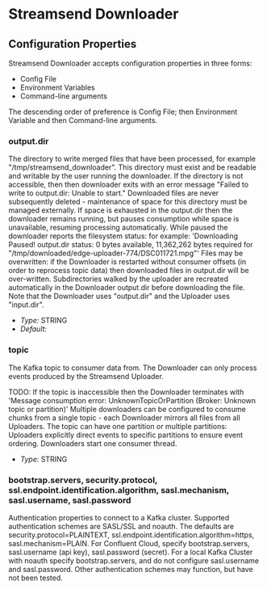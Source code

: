 
# Streamsend Downloader

## Configuration Properties

Streamsend Downloader accepts configuration properties in three forms:

* Config File
* Environment Variables
* Command-line arguments

The descending order of preference is Config File; then Environment Variable and then Command-line arguments.


### output.dir

The directory to write merged files that have been processed, for example "/tmp/streamsend_downloader". 
This directory must exist and be readable and writable by the user running the downloader.
If the directory is not accessible, then then downloader exits with an error message "Failed to write to output.dir: Unable to start."
Downloaded files are never subsequently deleted - maintenance of space for this directory must be managed externally.
If space is exhausted in the output.dir then the downloader remains running, but pauses consumption while space is unavailable, resuming processing automatically.
While paused the downloader reports the filesystem status: for example:
'Downloading Paused! output.dir status: 0 bytes available, 11,362,262 bytes required for "/tmp/downloaded/edge-uploader-774/DSC011721.mpg"'
Files may be overwritten: if the Downloader is restarted without consumer offsets (in order to reprocess topic data) then downloaded files in output.dir will be over-written.
Subdirectories walked by the uploader are recreated automatically in the Downloader output.dir before downloading the file.
Note that the Downloader uses "output.dir" and the Uploader uses "input.dir".

- *Type:* STRING
- *Default:* 

### topic

The Kafka topic to consumer data from.
The Downloader can only process events produced by the Streamsend Uploader.

TODO: If the topic is inaccessible then the Downloader terminates with 'Message consumption error: UnknownTopicOrPartition (Broker: Unknown topic or partition)'
Multiple downloaders can be configured to consume chunks from a single topic - each Downloader mirrors all files from all Uploaders.
The topic can have one partition or multiple partitions: Uploaders explicitly direct events to specific partitions to ensure event ordering.
Downloaders start one  consumer thread.

- *Type:* STRING


### bootstrap.servers, security.protocol, ssl.endpoint.identification.algorithm, sasl.mechanism, sasl.username, sasl.password

Authentication properties to connect to a Kafka cluster.
Supported authentication schemes are SASL/SSL and noauth.
The defaults are security.protocol=PLAINTEXT, ssl.endpoint.identification.algorithm=https, sasl.mechanism=PLAIN.
For Confluent Cloud, specify bootstrap.servers, sasl.username (api key), sasl.password (secret).
For a local Kafka Cluster with noauth specify bootstrap.servers, and do not configure sasl.username and sasl.password.
Other authentication schemes may function, but have not been tested.


